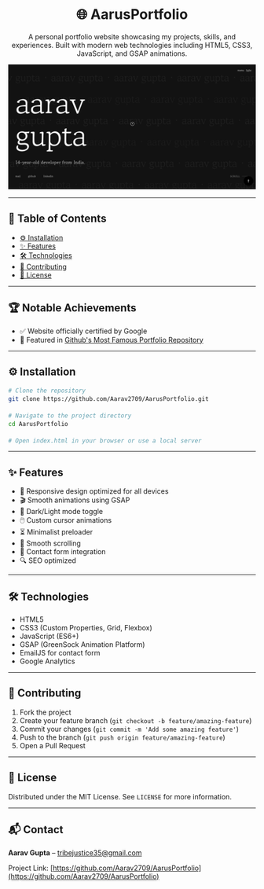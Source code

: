 <h1 align="center">🌐 AarusPortfolio</h1>

<p align="center">
  A personal portfolio website showcasing my projects, skills, and experiences.  
  Built with modern web technologies including HTML5, CSS3, JavaScript, and GSAP animations.
</p>

<p align="center">
  <img src="image.png" alt="AarusPortfolio Banner" />
</p>

---

## 📑 Table of Contents

- [⚙️ Installation](#installation)
- [✨ Features](#features)
- [🛠️ Technologies](#technologies)
- [🤝 Contributing](#contributing)
- [📜 License](#license)

---

## 🏆 Notable Achievements

- ✅ Website officially certified by Google  
- 🌟 Featured in [Github's Most Famous Portfolio Repository](https://github.com/emmabostian/developer-portfolios)

---

## ⚙️ Installation

```bash
# Clone the repository
git clone https://github.com/Aarav2709/AarusPortfolio.git

# Navigate to the project directory
cd AarusPortfolio

# Open index.html in your browser or use a local server
```

---

## ✨ Features

- 📱 Responsive design optimized for all devices  
- 🎬 Smooth animations using GSAP  
- 🌙 Dark/Light mode toggle  
- 🖱️ Custom cursor animations  
- ⏳ Minimalist preloader  
- 📜 Smooth scrolling  
- 📩 Contact form integration  
- 🔍 SEO optimized  

---

## 🛠️ Technologies

- HTML5  
- CSS3 (Custom Properties, Grid, Flexbox)  
- JavaScript (ES6+)  
- GSAP (GreenSock Animation Platform)  
- EmailJS for contact form  
- Google Analytics  

---

## 🤝 Contributing

1. Fork the project  
2. Create your feature branch (`git checkout -b feature/amazing-feature`)  
3. Commit your changes (`git commit -m 'Add some amazing feature'`)  
4. Push to the branch (`git push origin feature/amazing-feature`)  
5. Open a Pull Request  

---

## 📜 License

Distributed under the MIT License. See `LICENSE` for more information.

---

## 📬 Contact

**Aarav Gupta** – tribejustice35@gmail.com  

Project Link: [https://github.com/Aarav2709/AarusPortfolio](https://github.com/Aarav2709/AarusPortfolio)
